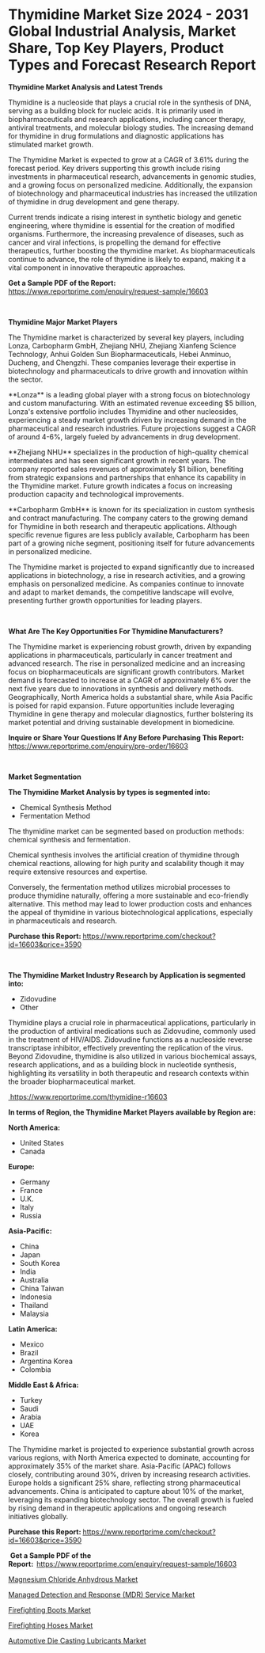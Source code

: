 <p><h1>Thymidine Market Size 2024 - 2031 Global Industrial Analysis, Market Share, Top Key Players, Product Types and Forecast Research Report</h1></p><p><strong>Thymidine Market Analysis and Latest Trends</strong></p>
<p><p>Thymidine is a nucleoside that plays a crucial role in the synthesis of DNA, serving as a building block for nucleic acids. It is primarily used in biopharmaceuticals and research applications, including cancer therapy, antiviral treatments, and molecular biology studies. The increasing demand for thymidine in drug formulations and diagnostic applications has stimulated market growth.</p><p>The Thymidine Market is expected to grow at a CAGR of 3.61% during the forecast period. Key drivers supporting this growth include rising investments in pharmaceutical research, advancements in genomic studies, and a growing focus on personalized medicine. Additionally, the expansion of biotechnology and pharmaceutical industries has increased the utilization of thymidine in drug development and gene therapy.</p><p>Current trends indicate a rising interest in synthetic biology and genetic engineering, where thymidine is essential for the creation of modified organisms. Furthermore, the increasing prevalence of diseases, such as cancer and viral infections, is propelling the demand for effective therapeutics, further boosting the thymidine market. As biopharmaceuticals continue to advance, the role of thymidine is likely to expand, making it a vital component in innovative therapeutic approaches.</p></p>
<p><strong>Get a Sample PDF of the Report:&nbsp;</strong> <a href="https://www.reportprime.com/enquiry/request-sample/16603?utm_campaign=9&utm_medium=2&utm_source=Github&utm_content=ia&utm_term=27112024&utm_id=thymidine">https://www.reportprime.com/enquiry/request-sample/16603</a></p>
<p>&nbsp;</p>
<p><strong>Thymidine Major Market Players</strong></p>
<p><p>The Thymidine market is characterized by several key players, including Lonza, Carbopharm GmbH, Zhejiang NHU, Zhejiang Xianfeng Science Technology, Anhui Golden Sun Biopharmaceuticals, Hebei Anminuo, Ducheng, and Chengzhi. These companies leverage their expertise in biotechnology and pharmaceuticals to drive growth and innovation within the sector.</p><p>**Lonza** is a leading global player with a strong focus on biotechnology and custom manufacturing. With an estimated revenue exceeding $5 billion, Lonza's extensive portfolio includes Thymidine and other nucleosides, experiencing a steady market growth driven by increasing demand in the pharmaceutical and research industries. Future projections suggest a CAGR of around 4-6%, largely fueled by advancements in drug development.</p><p>**Zhejiang NHU** specializes in the production of high-quality chemical intermediates and has seen significant growth in recent years. The company reported sales revenues of approximately $1 billion, benefiting from strategic expansions and partnerships that enhance its capability in the Thymidine market. Future growth indicates a focus on increasing production capacity and technological improvements.</p><p>**Carbopharm GmbH** is known for its specialization in custom synthesis and contract manufacturing. The company caters to the growing demand for Thymidine in both research and therapeutic applications. Although specific revenue figures are less publicly available, Carbopharm has been part of a growing niche segment, positioning itself for future advancements in personalized medicine.</p><p>The Thymidine market is projected to expand significantly due to increased applications in biotechnology, a rise in research activities, and a growing emphasis on personalized medicine. As companies continue to innovate and adapt to market demands, the competitive landscape will evolve, presenting further growth opportunities for leading players.</p></p>
<p>&nbsp;</p>
<p><strong>What Are The Key Opportunities For Thymidine Manufacturers?</strong></p>
<p><p>The Thymidine market is experiencing robust growth, driven by expanding applications in pharmaceuticals, particularly in cancer treatment and advanced research. The rise in personalized medicine and an increasing focus on biopharmaceuticals are significant growth contributors. Market demand is forecasted to increase at a CAGR of approximately 6% over the next five years due to innovations in synthesis and delivery methods. Geographically, North America holds a substantial share, while Asia Pacific is poised for rapid expansion. Future opportunities include leveraging Thymidine in gene therapy and molecular diagnostics, further bolstering its market potential and driving sustainable development in biomedicine.</p></p>
<p><strong>Inquire or Share Your Questions If Any Before Purchasing This Report:</strong> <a href="https://www.reportprime.com/enquiry/pre-order/16603?utm_campaign=9&utm_medium=2&utm_source=Github&utm_content=ia&utm_term=27112024&utm_id=thymidine">https://www.reportprime.com/enquiry/pre-order/16603</a></p>
<p>&nbsp;</p>
<p><strong>Market Segmentation</strong></p>
<p><strong>The Thymidine Market Analysis by types is segmented into:</strong></p>
<p><ul><li>Chemical Synthesis Method</li><li>Fermentation Method</li></ul></p>
<p><p>The thymidine market can be segmented based on production methods: chemical synthesis and fermentation. </p><p>Chemical synthesis involves the artificial creation of thymidine through chemical reactions, allowing for high purity and scalability though it may require extensive resources and expertise. </p><p>Conversely, the fermentation method utilizes microbial processes to produce thymidine naturally, offering a more sustainable and eco-friendly alternative. This method may lead to lower production costs and enhances the appeal of thymidine in various biotechnological applications, especially in pharmaceuticals and research.</p></p>
<p><strong>Purchase this Report:&nbsp;</strong><a href="https://www.reportprime.com/checkout?id=16603&price=3590&utm_campaign=9&utm_medium=2&utm_source=Github&utm_content=ia&utm_term=27112024&utm_id=thymidine">https://www.reportprime.com/checkout?id=16603&price=3590</a></p>
<p>&nbsp;</p>
<p><strong>The Thymidine Market Industry Research by Application is segmented into:</strong></p>
<p><ul><li>Zidovudine</li><li>Other</li></ul></p>
<p><p>Thymidine plays a crucial role in pharmaceutical applications, particularly in the production of antiviral medications such as Zidovudine, commonly used in the treatment of HIV/AIDS. Zidovudine functions as a nucleoside reverse transcriptase inhibitor, effectively preventing the replication of the virus. Beyond Zidovudine, thymidine is also utilized in various biochemical assays, research applications, and as a building block in nucleotide synthesis, highlighting its versatility in both therapeutic and research contexts within the broader biopharmaceutical market.</p></p>
<p><a href="https://www.reportprime.com/thymidine-r16603?utm_campaign=9&utm_medium=2&utm_source=Github&utm_content=ia&utm_term=27112024&utm_id=thymidine">&nbsp;https://www.reportprime.com/thymidine-r16603</a></p>
<p><strong>In terms of Region, the Thymidine Market Players available by Region are:</strong></p>
<p>
    <p> <strong> North America: </strong>
        <ul>
            <li>United States</li>
            <li>Canada</li>
        </ul>
        </p> 
    <p> <strong> Europe: </strong>
        <ul>
            <li>Germany</li>
            <li>France</li>
            <li>U.K.</li>
            <li>Italy</li>
            <li>Russia</li>
        </ul>
        </p> 
    <p> <strong> Asia-Pacific: </strong>
        <ul>
            <li>China</li>
            <li>Japan</li>
            <li>South Korea</li>
            <li>India</li>
            <li>Australia</li>
            <li>China Taiwan</li>
            <li>Indonesia</li>
            <li>Thailand</li>
            <li>Malaysia</li>
        </ul>
        </p> 
    <p> <strong> Latin America: </strong>
        <ul>
            <li>Mexico</li>
            <li>Brazil</li>
            <li>Argentina Korea</li>
            <li>Colombia</li>
        </ul>
        </p> 
    <p> <strong> Middle East & Africa: </strong>
        <ul>
            <li>Turkey</li>
            <li>Saudi</li>
            <li>Arabia</li>
            <li>UAE</li>
            <li>Korea</li>
        </ul>
    </p>
    </p>
<p><p>The Thymidine market is projected to experience substantial growth across various regions, with North America expected to dominate, accounting for approximately 35% of the market share. Asia-Pacific (APAC) follows closely, contributing around 30%, driven by increasing research activities. Europe holds a significant 25% share, reflecting strong pharmaceutical advancements. China is anticipated to capture about 10% of the market, leveraging its expanding biotechnology sector. The overall growth is fueled by rising demand in therapeutic applications and ongoing research initiatives globally.</p></p>
<p><strong>Purchase this Report: </strong><a href="https://www.reportprime.com/checkout?id=16603&price=3590&utm_campaign=9&utm_medium=2&utm_source=Github&utm_content=ia&utm_term=27112024&utm_id=thymidine">https://www.reportprime.com/checkout?id=16603&price=3590</a></p>
<p>&nbsp;<strong>Get a Sample PDF of the Report:&nbsp;&nbsp;</strong><a href="https://www.reportprime.com/enquiry/request-sample/16603?utm_campaign=9&utm_medium=2&utm_source=Github&utm_content=ia&utm_term=27112024&utm_id=thymidine">https://www.reportprime.com/enquiry/request-sample/16603</a></p>
<p><strong></strong></p>
<p><p><a href="https://github.com/marloy8/Market-Research-Report-List-6/blob/main/magnesium-chloride-anhydrous-market.md?utm_campaign=9&utm_medium=2&utm_source=Github&utm_content=ia&utm_term=27112024&utm_id=thymidine">Magnesium Chloride Anhydrous Market</a></p><p><a href="https://issuu.com/reportprime-2/docs/managed-detection-and-response-mdr-_5f455a559136c0?utm_campaign=9&utm_medium=2&utm_source=Github&utm_content=ia&utm_term=27112024&utm_id=thymidine">Managed Detection and Response (MDR) Service Market</a></p><p><a href="https://www.linkedin.com/pulse/strategic-insights-global-firefighting-boots-market-trends-2024-lo5qe?utm_campaign=9&utm_medium=2&utm_source=Github&utm_content=ia&utm_term=27112024&utm_id=thymidine">Firefighting Boots Market</a></p><p><a href="https://www.linkedin.com/pulse/firefighting-hoses-market-size-status-forecast-2024-2031-listrakr-krmie?utm_campaign=9&utm_medium=2&utm_source=Github&utm_content=ia&utm_term=27112024&utm_id=thymidine">Firefighting Hoses Market</a></p><p><a href="https://github.com/hgf64gh/Market-Research-Report-List-1/blob/main/automotive-die-casting-lubricants-market.md?utm_campaign=9&utm_medium=2&utm_source=Github&utm_content=ia&utm_term=27112024&utm_id=thymidine">Automotive Die Casting Lubricants Market</a></p></p>